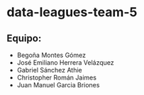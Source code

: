 # data-leagues-team-5

## Equipo:
- Begoña Montes Gómez
- José Emiliano Herrera Velázquez
- Gabriel Sánchez Athie
- Christopher Román Jaimes
- Juan Manuel Garcia Briones
